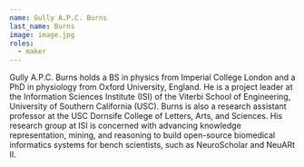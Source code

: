 ```yaml
---
name: Gully A.P.C. Burns
last_name: Burns
image: image.jpg
roles:
  - maker
---
```

Gully A.P.C. Burns holds a BS in physics from Imperial College London and a PhD in physiology from Oxford University, England. He is a project leader at the Information Sciences Institute (ISI) of the Viterbi School of Engineering, University of Southern California (USC). Burns is also a research assistant professor at the USC Dornsife College of Letters, Arts, and Sciences. His research group at ISI is concerned with advancing knowledge representation, mining, and reasoning to build open-source biomedical informatics systems for bench scientists, such as NeuroScholar and NeuARt II.
